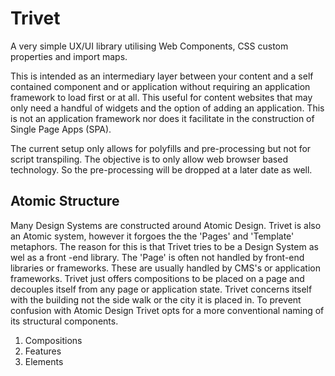 # Trivet
A very simple UX/UI library utilising Web Components, CSS custom properties and import maps.

This is intended as an intermediary layer between your content and a self contained component and or application without requiring an application framework to load first or at all. This useful for content websites that may only need a handful of
widgets and the option of adding an application. This is not an application framework nor does it facilitate in the construction of Single Page Apps (SPA).

The current setup only allows for polyfills and pre-processing but not for script transpiling. The objective is to
 only allow web browser based technology. So the pre-processing will be dropped at a later date as well. 

## Atomic Structure

Many Design Systems are constructed around Atomic Design. Trivet is also an Atomic system, however it forgoes the the
 'Pages' and 'Template' metaphors. The reason for this is that Trivet tries to be a Design System as wel as a front
 -end library. The 'Page' is often not handled by front-end libraries or frameworks. These are usually handled by
  CMS's or application frameworks. Trivet just offers compositions to be placed on a page and decouples itself from any
   page or application state. Trivet concerns itself with the building not the side walk or the city it is placed in.
To prevent confusion with Atomic Design Trivet opts for a more conventional naming of its structural components. 
 1. Compositions
 2. Features
 3. Elements
